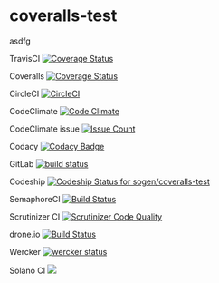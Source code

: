 coveralls-test
==============
asdfg

TravisCI        [![Coverage Status](https://travis-ci.org/sogen/coveralls-test.svg?branch=master)](https://travis-ci.org/sogen/coveralls-test)

Coveralls       [![Coverage Status](https://coveralls.io/repos/github/sogen/coveralls-test/badge.svg?branch=master)](https://coveralls.io/github/sogen/coveralls-test?branch=master)

CircleCI        [![CircleCI](https://circleci.com/gh/sogen/coveralls-test.svg?style=svg)](https://circleci.com/gh/sogen/coveralls-test)


CodeClimate     [![Code Climate](https://codeclimate.com/github/sogen/coveralls-test/badges/gpa.svg)](https://codeclimate.com/github/sogen/coveralls-test)

CodeClimate issue   [![Issue Count](https://codeclimate.com/github/sogen/coveralls-test/badges/issue_count.svg)](https://codeclimate.com/github/sogen/coveralls-test)

Codacy          [![Codacy Badge](https://api.codacy.com/project/badge/Grade/785775ef18c4427fbdf4d6213d2044ab)](https://www.codacy.com/app/genaropaez/coveralls-test?utm_source=github.com&amp;utm_medium=referral&amp;utm_content=sogen/coveralls-test&amp;utm_campaign=Badge_Grade)


GitLab          [![build status](https://gitlab.com/sogen/coveralls-test/badges/master/build.svg)](https://gitlab.com/sogen/coveralls-test/commits/master)


Codeship        [ ![Codeship Status for sogen/coveralls-test](https://codeship.com/projects/bf4c8c50-17ce-0134-846e-2a776fb5d411/status?branch=master)](https://codeship.com/projects/158603)


SemaphoreCI     [![Build Status](https://semaphoreci.com/api/v1/sogen/coveralls-test/branches/master/badge.svg)](https://semaphoreci.com/sogen/coveralls-test)


Scrutinizer CI  [![Scrutinizer Code Quality](https://scrutinizer-ci.com/g/sogen/coveralls-test/badges/quality-score.png?b=master)](https://scrutinizer-ci.com/g/sogen/coveralls-test/?branch=master)


drone.io
[![Build Status](https://drone.io/github.com/sogen/coveralls-test/status.png)](https://drone.io/github.com/sogen/coveralls-test/latest)


Wercker
[![wercker status](https://app.wercker.com/status/35380d57f97d2dda5214c04ac0d86fd8/m "wercker status")](https://app.wercker.com/project/bykey/35380d57f97d2dda5214c04ac0d86fd8)


Solano CI
[![](https://ci.solanolabs.com:443/sogen/coveralls-test/badges/branches/master)](https://ci.solanolabs.com:443/sogen/coveralls-test/suites/480826)

